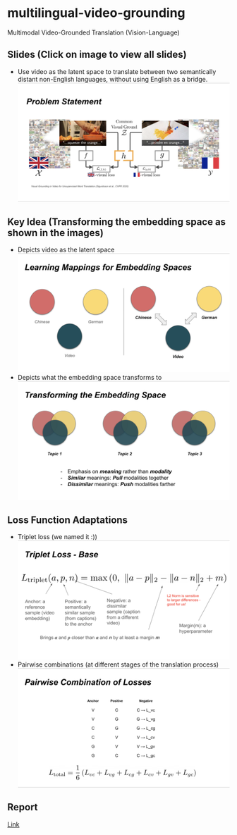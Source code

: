 # multilingual-video-grounding
Multimodal Video-Grounded Translation (Vision-Language)

## Slides (Click on image to view all slides)
- Use video as the latent space to translate between two semantically distant non-English languages, without using English as a bridge.
[![Slides](https://github.com/kruthvik007/multilingual-video-grounding/blob/main/mvg_problem_statement.png)](https://github.com/kruthvik007/multilingual-video-grounding/blob/main/mvg_slides.pdf)

## Key Idea (Transforming the embedding space as shown in the images)
- Depicts video as the latent space
![](https://github.com/kruthvik007/multilingual-video-grounding/blob/main/mvg_embd_1.png)
- Depicts what the embedding space transforms to
![](https://github.com/kruthvik007/multilingual-video-grounding/blob/main/mvg_embd_2.png)

## Loss Function Adaptations
- Triplet loss (we named it :))
![](https://github.com/kruthvik007/multilingual-video-grounding/blob/main/mvg_l1.png)
- Pairwise combinations (at different stages of the translation process)
![](https://github.com/kruthvik007/multilingual-video-grounding/blob/main/mvg_l2.png)

## Report
[Link](https://github.com/kruthvik007/multilingual-video-grounding/blob/main/Multilingual%20Video%20Grounding%20Report.pdf)
